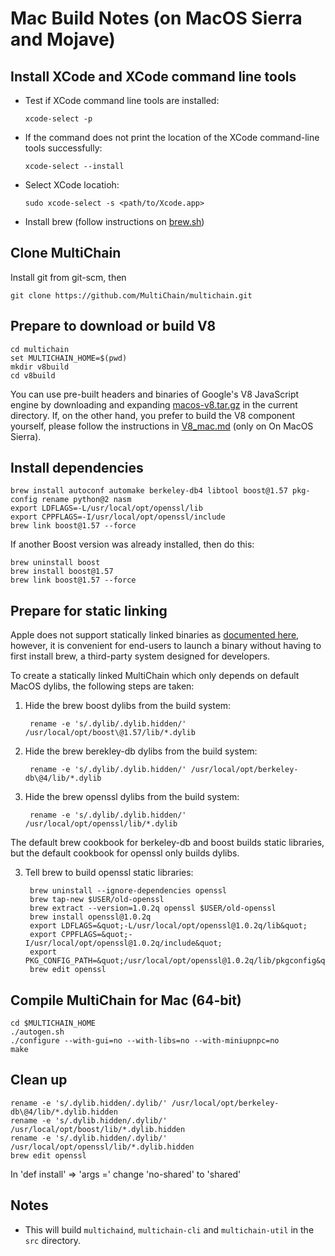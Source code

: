 # Mac Build Notes (on MacOS Sierra and Mojave)

## Install XCode and XCode command line tools

-   Test if XCode command line tools are installed:
        
        xcode-select -p
        
-   If the command does not print the location of the XCode command-line tools successfully:

        xcode-select --install
        
-   Select XCode locatioh:

        sudo xcode-select -s <path/to/Xcode.app>

-   Install brew (follow instructions on [brew.sh](https://brew.sh/))

## Clone MultiChain
Install git from git-scm, then

    git clone https://github.com/MultiChain/multichain.git


## Prepare to download or build V8

    cd multichain
    set MULTICHAIN_HOME=$(pwd)
    mkdir v8build
    cd v8build

    
You can use pre-built headers and binaries of Google's V8 JavaScript engine by downloading and expanding [macos-v8.tar.gz](https://github.com/MultiChain/multichain-binaries/raw/master/macos-v8.tar.gz) in the current directory. If, on the other hand, you prefer to build the V8 component yourself, please follow the instructions in [V8_mac.md](/V8_mac.md/) (only on On MacOS Sierra).

## Install dependencies

    brew install autoconf automake berkeley-db4 libtool boost@1.57 pkg-config rename python@2 nasm
    export LDFLAGS=-L/usr/local/opt/openssl/lib
    export CPPFLAGS=-I/usr/local/opt/openssl/include
    brew link boost@1.57 --force

If another Boost version was already installed, then do this:

    brew uninstall boost
    brew install boost@1.57
    brew link boost@1.57 --force

## Prepare for static linking

Apple does not support statically linked binaries as [documented here](https://developer.apple.com/library/content/qa/qa1118/_index.html), however, it is convenient for end-users to launch a binary without having to first install brew, a third-party system designed for developers.

To create a statically linked MultiChain which only depends on default MacOS dylibs, the following steps are taken:

1. Hide the brew boost dylibs from the build system:

        rename -e 's/.dylib/.dylib.hidden/' /usr/local/opt/boost\@1.57/lib/*.dylib

2. Hide the brew berekley-db dylibs from the build system:

        rename -e 's/.dylib/.dylib.hidden/' /usr/local/opt/berkeley-db\@4/lib/*.dylib

3. Hide the brew openssl dylibs from the build system:

        rename -e 's/.dylib/.dylib.hidden/' /usr/local/opt/openssl/lib/*.dylib

The default brew cookbook for berkeley-db and boost builds static libraries, but the default cookbook for openssl only builds dylibs.

3. Tell brew to build openssl static libraries:

        brew uninstall --ignore-dependencies openssl
        brew tap-new $USER/old-openssl
        brew extract --version=1.0.2q openssl $USER/old-openssl
        brew install openssl@1.0.2q
        export LDFLAGS=&quot;-L/usr/local/opt/openssl@1.0.2q/lib&quot;
        export CPPFLAGS=&quot;-I/usr/local/opt/openssl@1.0.2q/include&quot;
        export PKG_CONFIG_PATH=&quot;/usr/local/opt/openssl@1.0.2q/lib/pkgconfig&quot;
        brew edit openssl
        
## Compile MultiChain for Mac (64-bit)

    cd $MULTICHAIN_HOME
    ./autogen.sh
    ./configure --with-gui=no --with-libs=no --with-miniupnpc=no
    make

## Clean up

    rename -e 's/.dylib.hidden/.dylib/' /usr/local/opt/berkeley-db\@4/lib/*.dylib.hidden
    rename -e 's/.dylib.hidden/.dylib/' /usr/local/opt/boost/lib/*.dylib.hidden
    rename -e 's/.dylib.hidden/.dylib/' /usr/local/opt/openssl/lib/*.dylib.hidden
    brew edit openssl
    
In 'def install' => 'args =' change 'no-shared' to 'shared'

## Notes

* This will build `multichaind`, `multichain-cli` and `multichain-util` in the `src` directory.
